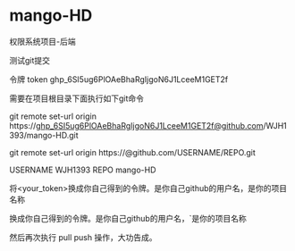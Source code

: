 # mango-HD
权限系统项目-后端

测试git提交

令牌 token
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

需要在项目根目录下面执行如下git命令  

git remote set-url origin  https://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@github.com/WJH1393/mango-HD.git

git remote set-url origin  https://<your-token>@github.com/USERNAME/REPO.git

USERNAME  WJH1393
REPO      mango-HD

将<your_token>换成你自己得到的令牌。<USERNAME>是你自己github的用户名，<REPO>是你的项目名称

换成你自己得到的令牌。是你自己github的用户名，`是你的项目名称

然后再次执行 pull push 操作，大功告成。



